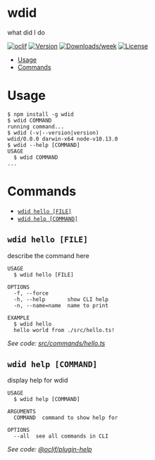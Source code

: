 wdid
====

what did I do

[![oclif](https://img.shields.io/badge/cli-oclif-brightgreen.svg)](https://oclif.io)
[![Version](https://img.shields.io/npm/v/wdid.svg)](https://npmjs.org/package/wdid)
[![Downloads/week](https://img.shields.io/npm/dw/wdid.svg)](https://npmjs.org/package/wdid)
[![License](https://img.shields.io/npm/l/wdid.svg)](https://github.com/chenpx976/wdid/blob/master/package.json)

<!-- toc -->
* [Usage](#usage)
* [Commands](#commands)
<!-- tocstop -->
# Usage
<!-- usage -->
```sh-session
$ npm install -g wdid
$ wdid COMMAND
running command...
$ wdid (-v|--version|version)
wdid/0.0.0 darwin-x64 node-v10.13.0
$ wdid --help [COMMAND]
USAGE
  $ wdid COMMAND
...
```
<!-- usagestop -->
# Commands
<!-- commands -->
* [`wdid hello [FILE]`](#wdid-hello-file)
* [`wdid help [COMMAND]`](#wdid-help-command)

## `wdid hello [FILE]`

describe the command here

```
USAGE
  $ wdid hello [FILE]

OPTIONS
  -f, --force
  -h, --help       show CLI help
  -n, --name=name  name to print

EXAMPLE
  $ wdid hello
  hello world from ./src/hello.ts!
```

_See code: [src/commands/hello.ts](https://github.com/chenpx976/wdid/blob/v0.0.0/src/commands/hello.ts)_

## `wdid help [COMMAND]`

display help for wdid

```
USAGE
  $ wdid help [COMMAND]

ARGUMENTS
  COMMAND  command to show help for

OPTIONS
  --all  see all commands in CLI
```

_See code: [@oclif/plugin-help](https://github.com/oclif/plugin-help/blob/v2.1.6/src/commands/help.ts)_
<!-- commandsstop -->
